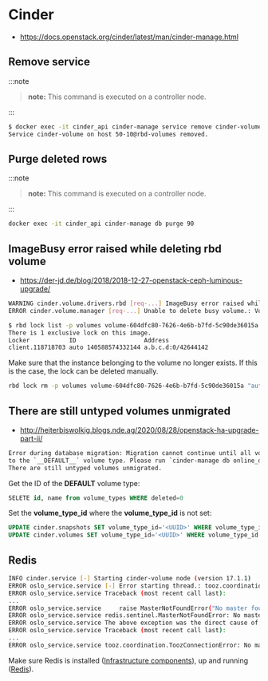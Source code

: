 # Cinder

* <https://docs.openstack.org/cinder/latest/man/cinder-manage.html>

## Remove service

:::note

>**note:** This command is executed on a controller node.

:::

```sh
$ docker exec -it cinder_api cinder-manage service remove cinder-volume 50-10@rbd-volumes
Service cinder-volume on host 50-10@rbd-volumes removed.
```

## Purge deleted rows

:::note

>**note:** This command is executed on a controller node.

:::

```sh
docker exec -it cinder_api cinder-manage db purge 90
```

## ImageBusy error raised while deleting rbd volume

* <https://der-jd.de/blog/2018/2018-12-27-openstack-ceph-luminous-upgrade/>

```sh
WARNING cinder.volume.drivers.rbd [req-...] ImageBusy error raised while deleting rbd volume. This may have been caused by a connection from a client that has crashed and, if so, may be resolved by retrying the delete after 30 seconds has elapsed.: ImageBusy: [errno 16] error removing image
ERROR cinder.volume.manager [req-...] Unable to delete busy volume.: VolumeIsBusy: ImageBusy error raised while deleting rbd volume. This may have been caused by a connection from a client that has crashed and, if so, may be resolved by retrying the delete after 30 seconds has elapsed.
```

```sh
$ rbd lock list -p volumes volume-604dfc80-7626-4e6b-b7fd-5c90de36015a
There is 1 exclusive lock on this image.
Locker           ID                   Address
client.118718703 auto 140588574332144 a.b.c.d:0/42644142
```

Make sure that the instance belonging to the volume no longer exists. If this is the case, the lock can be deleted manually.

```sh
rbd lock rm -p volumes volume-604dfc80-7626-4e6b-b7fd-5c90de36015a "auto 140588574332144" client.118718703
```

## There are still untyped volumes unmigrated

* <http://heiterbiswolkig.blogs.nde.ag/2020/08/28/openstack-ha-upgrade-part-ii/>

```txt
Error during database migration: Migration cannot continue until all volumes have been migrated
to the `__DEFAULT__` volume type. Please run `cinder-manage db online_data_migrations`.
There are still untyped volumes unmigrated.
```

Get the ID of the **DEFAULT** volume type:

```sql
SELETE id, name from volume_types WHERE deleted=0
```

Set the **volume_type_id** where the **volume_type_id** is not set:

```sql
UPDATE cinder.snapshots SET volume_type_id='<UUID>' WHERE volume_type_id IS NULL;
UPDATE cinder.volumes SET volume_type_id='<UUID>' WHERE volume_type_id IS NULL;
```

## Redis

```sh
INFO cinder.service [-] Starting cinder-volume node (version 17.1.1)
ERROR oslo_service.service [-] Error starting thread.: tooz.coordination.ToozConnectionError: No master found for 'kolla'
ERROR oslo_service.service Traceback (most recent call last):
...
ERROR oslo_service.service     raise MasterNotFoundError("No master found for %r" % (service_name,))
ERROR oslo_service.service redis.sentinel.MasterNotFoundError: No master found for 'kolla'
ERROR oslo_service.service The above exception was the direct cause of the following exception:
ERROR oslo_service.service Traceback (most recent call last):
...
ERROR oslo_service.service tooz.coordination.ToozConnectionError: No master found for 'kolla'
```

Make sure Redis is installed ([Infrastructure components](./deployment/services/openstack.md/#deployopenstackservices)), up and running ([Redis](./operations/test/infrastructure.md/#redis)).
